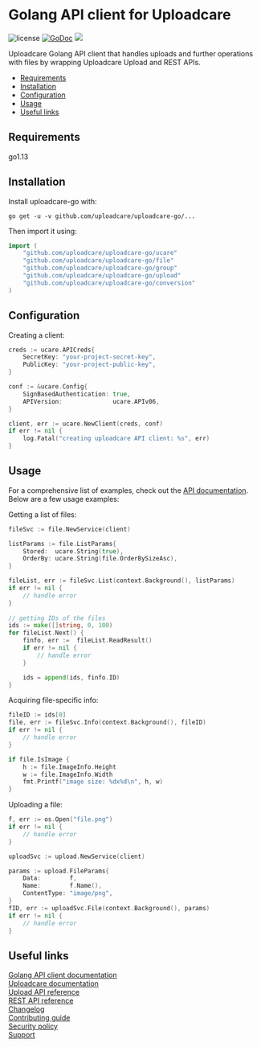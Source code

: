 # Golang API client for Uploadcare

![license](https://img.shields.io/badge/license-MIT-brightgreen.svg)
[![GoDoc](http://img.shields.io/badge/godoc-reference-blue.svg)](http://godoc.org/github.com/uploadcare/uploadcare-go/ucare)
![](https://github.com/uploadcare/uploadcare-go/workflows/test/badge.svg)

Uploadcare Golang API client that handles uploads and further operations with files by wrapping Uploadcare Upload and REST APIs.

- [Requirements](#requirements)
- [Installation](#installation)
- [Configuration](#configuration)
- [Usage](#usage)
- [Useful links](#useful-links)

## Requirements

go1.13

## Installation

Install uploadcare-go with:

```
go get -u -v github.com/uploadcare/uploadcare-go/...
```

Then import it using:

```go
import (
	"github.com/uploadcare/uploadcare-go/ucare"
	"github.com/uploadcare/uploadcare-go/file"
	"github.com/uploadcare/uploadcare-go/group"
	"github.com/uploadcare/uploadcare-go/upload"
	"github.com/uploadcare/uploadcare-go/conversion"
)
```

## Configuration 

Creating a client:

```go
creds := ucare.APICreds{
	SecretKey: "your-project-secret-key",
	PublicKey: "your-project-public-key",
}

conf := &ucare.Config{
	SignBasedAuthentication: true,
	APIVersion:              ucare.APIv06,
}

client, err := ucare.NewClient(creds, conf)
if err != nil {
	log.Fatal("creating uploadcare API client: %s", err)
}
```

## Usage

For a comprehensive list of examples, check out the [API documentation](https://godoc.org/github.com/uploadcare/uploadcare-go/ucare).
Below are a few usage examples:

Getting a list of files:

```go
fileSvc := file.NewService(client) 

listParams := file.ListParams{
	Stored:  ucare.String(true),
	OrderBy: ucare.String(file.OrderBySizeAsc),
}

fileList, err := fileSvc.List(context.Background(), listParams)
if err != nil {
	// handle error
}
		
// getting IDs of the files
ids := make([]string, 0, 100)
for fileList.Next() {
	finfo, err :=  fileList.ReadResult()
	if err != nil {
		// handle error
	}

	ids = append(ids, finfo.ID)
}
```

Acquiring file-specific info:

```go
fileID := ids[0]
file, err := fileSvc.Info(context.Background(), fileID)
if err != nil {
	// handle error
}

if file.IsImage {
	h := file.ImageInfo.Height
	w := file.ImageInfo.Width
	fmt.Printf("image size: %dx%d\n", h, w)
}
```

Uploading a file:

```go
f, err := os.Open("file.png")
if err != nil {
	// handle error
}

uploadSvc := upload.NewService(client)

params := upload.FileParams{
	Data:        f,
	Name:        f.Name(),
	ContentType: "image/png",
}
fID, err := uploadSvc.File(context.Background(), params)
if err != nil {
	// handle error
}
```

## Useful links

[Golang API client documentation](https://godoc.org/github.com/uploadcare/uploadcare-go/ucare)  
[Uploadcare documentation](https://uploadcare.com/docs/?utm_source=github&utm_medium=referral&utm_campaign=uploadcare-go)  
[Upload API reference](https://uploadcare.com/api-refs/upload-api/?utm_source=github&utm_medium=referral&utm_campaign=uploadcare-go)  
[REST API reference](https://uploadcare.com/api-refs/rest-api/?utm_source=github&utm_medium=referral&utm_campaign=uploadcare-go)  
[Changelog](https://github.com/uploadcare/uploadcare-go/blob/master/CHANGELOG.md)  
[Contributing guide](https://github.com/uploadcare/.github/blob/master/CONTRIBUTING.md)  
[Security policy](https://github.com/uploadcare/uploadcare-go/security/policy)  
[Support](https://github.com/uploadcare/.github/blob/master/SUPPORT.md)  
